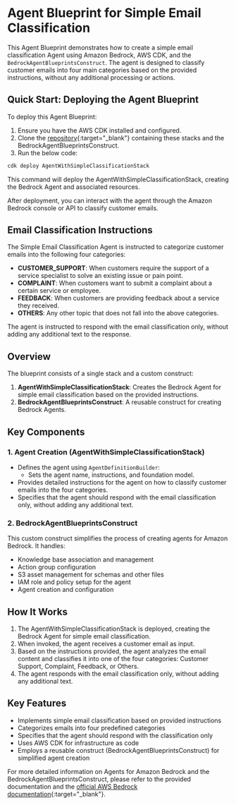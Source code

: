 <h1>Agent Blueprint for Simple Email Classification</h1>

This Agent Blueprint demonstrates how to create a simple email classification Agent using Amazon Bedrock, AWS CDK, and the `BedrockAgentBlueprintsConstruct`. The agent is designed to classify customer emails into four main categories based on the provided instructions, without any additional processing or actions.

<h2>Quick Start: Deploying the Agent Blueprint</h2>

To deploy this Agent Blueprint:

1. Ensure you have the AWS CDK installed and configured.
2. Clone the [repository](https://github.com/aws-samples/amazon-bedrock-samples){:target="\_blank"} containing these stacks and the BedrockAgentBlueprintsConstruct.
3. Run the below code:

```deploy_stack.ts
cdk deploy AgentWithSimpleClassificationStack
```

This command will deploy the AgentWithSimpleClassificationStack, creating the Bedrock Agent and associated resources.

After deployment, you can interact with the agent through the Amazon Bedrock console or API to classify customer emails.

<h2>Email Classification Instructions</h2>

The Simple Email Classification Agent is instructed to categorize customer emails into the following four categories:

- **CUSTOMER_SUPPORT**: When customers require the support of a service specialist to solve an existing issue or pain point.
- **COMPLAINT**: When customers want to submit a complaint about a certain service or employee.
- **FEEDBACK**: When customers are providing feedback about a service they received.
- **OTHERS**: Any other topic that does not fall into the above categories.

The agent is instructed to respond with the email classification only, without adding any additional text to the response.

<h2>Overview</h2>

The blueprint consists of a single stack and a custom construct:

1. **AgentWithSimpleClassificationStack**: Creates the Bedrock Agent for simple email classification based on the provided instructions.
2. **BedrockAgentBlueprintsConstruct**: A reusable construct for creating Bedrock Agents.

<h2>Key Components</h2>

<h3>1. Agent Creation (AgentWithSimpleClassificationStack)</h3>

- Defines the agent using `AgentDefinitionBuilder`:
  - Sets the agent name, instructions, and foundation model.
- Provides detailed instructions for the agent on how to classify customer emails into the four categories.
- Specifies that the agent should respond with the email classification only, without adding any additional text.

<h3>2. BedrockAgentBlueprintsConstruct</h3>

This custom construct simplifies the process of creating agents for Amazon Bedrock. It handles:

- Knowledge base association and management
- Action group configuration
- S3 asset management for schemas and other files
- IAM role and policy setup for the agent
- Agent creation and configuration

<h2>How It Works</h2>

1. The AgentWithSimpleClassificationStack is deployed, creating the Bedrock Agent for simple email classification.
2. When invoked, the agent receives a customer email as input.
3. Based on the instructions provided, the agent analyzes the email content and classifies it into one of the four categories: Customer Support, Complaint, Feedback, or Others.
4. The agent responds with the email classification only, without adding any additional text.

<h2>Key Features</h2>

- Implements simple email classification based on provided instructions
- Categorizes emails into four predefined categories
- Specifies that the agent should respond with the classification only
- Uses AWS CDK for infrastructure as code
- Employs a reusable construct (BedrockAgentBlueprintsConstruct) for simplified agent creation

For more detailed information on Agents for Amazon Bedrock and the BedrockAgentBlueprintsConstruct, please refer to the provided documentation and the [official AWS Bedrock documentation](https://docs.aws.amazon.com/bedrock/latest/userguide/agents.html){:target="\_blank"}.
